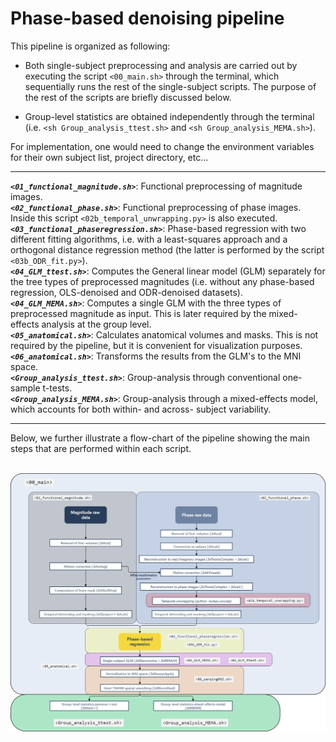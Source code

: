 # Phase-based denoising pipeline

This pipeline is organized as following:

* Both single-subject preprocessing and analysis are carried out by executing the script `<00_main.sh>` through the terminal, which sequentially runs the rest of the single-subject scripts. The purpose of the rest of the scripts are briefly discussed below.

* Group-level statistics are obtained independently through the terminal (i.e. `<sh Group_analysis_ttest.sh>` and `<sh Group_analysis_MEMA.sh>`).  

For implementation, one would need to change the environment variables for their own subject list, project directory, etc... <br/>
_________________
***`<01_functional_magnitude.sh>`***: Functional preprocessing of magnitude images. <br/>
***`<02_functional_phase.sh>`***: Functional preprocessing of phase images. Inside this script `<02b_temporal_unwrapping.py>` is also executed. <br/>
***`<03_functional_phaseregression.sh>`***: Phase-based regression with two different fitting algorithms, i.e. with a least-squares approach and a orthogonal distance regression method (the latter is performed by the script `<03b_ODR_fit.py>`). <br/>
***`<04_GLM_ttest.sh>`***: Computes the General linear model (GLM) separately for the tree types of preprocessed magnitudes (i.e. without any phase-based regression, OLS-denoised and ODR-denoised datasets). <br/>
***`<04_GLM_MEMA.sh>`***: Computes a single GLM with the three types of preprocessed magnitude as input. This is later required by the mixed-effects analysis at the group level. <br/>
***`<05_anatomical.sh>`***: Calculates anatomical volumes and masks. This is not required by the pipeline, but it is convenient for visualization purposes. <br/>
***`<06_anatomical.sh>`***: Transforms the results from the GLM's to the MNI space. <br/>
***`<Group_analysis_ttest.sh>`***: Group-analysis through conventional one-sample t-tests. <br/>
***`<Group_analysis_MEMA.sh>`***: Group-analysis through a mixed-effects model, which accounts for both within- and across- subject variability. <br/>
_________________

Below, we further illustrate a flow-chart of the pipeline showing the main steps that are performed within each script. <br/>
<br/>

<img src="Flow_chart_pipeline.png"> 
